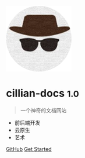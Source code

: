 <!-- _coverpage.md -->

![logo](../_media/logo.png)

# cillian-docs <small>1.0</small>

> 一个神奇的文档网站

- 前后端开发
- 云原生
- 艺术

[GitHub](https://github.com/cilliandevops/)
[Get Started](https://docs.cillian.website/#/)